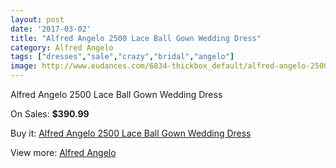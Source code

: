```yaml
---
layout: post
date: '2017-03-02'
title: "Alfred Angelo 2500 Lace Ball Gown Wedding Dress"
category: Alfred Angelo
tags: ["dresses","sale","crazy","bridal","angelo"]
image: http://www.eudances.com/6834-thickbox_default/alfred-angelo-2500-lace-ball-gown-wedding-dress.jpg
---
```

Alfred Angelo 2500 Lace Ball Gown Wedding Dress

On Sales: **$390.99**
<a href="https://www.eudances.com/en/alfred-angelo/2519-alfred-angelo-2500-lace-ball-gown-wedding-dress.html"><amp-img layout="responsive" width="600" height="600" src="//www.eudances.com/6834-thickbox_default/alfred-angelo-2500-lace-ball-gown-wedding-dress.jpg" alt="Alfred Angelo 2500 Lace Ball Gown Wedding Dress 0" /></a>
<a href="https://www.eudances.com/en/alfred-angelo/2519-alfred-angelo-2500-lace-ball-gown-wedding-dress.html"><amp-img layout="responsive" width="600" height="600" src="//www.eudances.com/6835-thickbox_default/alfred-angelo-2500-lace-ball-gown-wedding-dress.jpg" alt="Alfred Angelo 2500 Lace Ball Gown Wedding Dress 1" /></a>
<a href="https://www.eudances.com/en/alfred-angelo/2519-alfred-angelo-2500-lace-ball-gown-wedding-dress.html"><amp-img layout="responsive" width="600" height="600" src="//www.eudances.com/6836-thickbox_default/alfred-angelo-2500-lace-ball-gown-wedding-dress.jpg" alt="Alfred Angelo 2500 Lace Ball Gown Wedding Dress 2" /></a>
<a href="https://www.eudances.com/en/alfred-angelo/2519-alfred-angelo-2500-lace-ball-gown-wedding-dress.html"><amp-img layout="responsive" width="600" height="600" src="//www.eudances.com/6837-thickbox_default/alfred-angelo-2500-lace-ball-gown-wedding-dress.jpg" alt="Alfred Angelo 2500 Lace Ball Gown Wedding Dress 3" /></a>

Buy it: [Alfred Angelo 2500 Lace Ball Gown Wedding Dress](https://www.eudances.com/en/alfred-angelo/2519-alfred-angelo-2500-lace-ball-gown-wedding-dress.html "Alfred Angelo 2500 Lace Ball Gown Wedding Dress")

View more: [Alfred Angelo](https://www.eudances.com/en/36-alfred-angelo "Alfred Angelo")